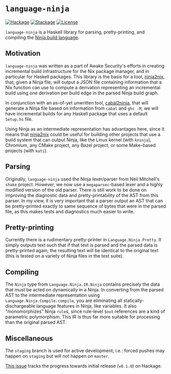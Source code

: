 # `language-ninja`

[![Hackage][hackage-badge]][hackage-link]
[![Stackage][stackage-badge]][stackage-link]
[![License][license-badge]][license-link]

`language-ninja` is a Haskell library for parsing, pretty-printing, and
compiling the [Ninja build language](https://ninja-build.org).

## Motivation

`language-ninja` was written as a part of Awake Security's efforts in creating
incremental build infrastructure for the Nix package manager, and in particular
for Haskell packages. This library is the basis for a tool, [ninja2nix][], that,
given a Ninja file, will output a JSON file containing information that a Nix
function can use to compute a derivation representing an incremental build
using one derivation per build edge in the parsed Ninja build graph.

In conjunction with an as-of-yet unwritten tool, [cabal2ninja][], that will
generate a Ninja file based on information from `cabal` and `ghc -M`, we will
have incremental builds for any Haskell package that uses a default `Setup.hs`
file.

Using Ninja as an intermediate representation has advantages here, since it
means that [ninja2nix][] could be useful for building other projects that use
a build system that can output Ninja, like the Linux kernel (with `kninja`),
Chromium, any CMake project, any Bazel project, or some Make-based projects
(with `kati`).

## Parsing

Originally, `language-ninja` used the Ninja lexer/parser from Neil Mitchell's
`shake` project. However, we now use a `megaparsec`-based lexer and a highly
modified version of the old parser. There is still work to be done on improving
the diagnostic data and pretty-printability of the AST from this parser.
In my view, it is very important that a parser output an AST that can be
pretty-printed exactly to same sequence of bytes that were in the parsed file,
as this makes tests and diagnostics much easier to write.

## Pretty-printing

Currently there is a rudimentary pretty-printer in `Language.Ninja.Pretty`.
It simply outputs text such that if that text is parsed and the parsed data
is pretty-printed again, the resulting text will be identical to the original
text (this is tested on a variety of Ninja files in the test suite).

## Compiling

The `Ninja` type from `Language.Ninja.IR.Ninja` contains precisely the data
that must be acted on dynamically in a Ninja. In converting from the parsed
AST to the intermediate representation using `Language.Ninja.Compile.compile`,
you are eliminating all statically-dischargeable language features in Ninja,
like variables. It also "monomorphizes" Ninja `rule`s, since rule-level `$out`
references are a kind of parametric polymorphism. This IR is thus far more
suitable for processing than the original parsed AST.

## Miscellaneous

The `staging` branch is used for active development; i.e.: forced pushes may
happen on `staging` but will not happen on `master`.

[This issue](https://github.com/awakesecurity/language-ninja/issues/2) tracks
the progress towards initial release (`v0.1.0`) on Hackage.

[hackage-badge]:
    https://img.shields.io/hackage/v/language-ninja.svg?label=Hackage
[hackage-link]:
    https://hackage.haskell.org/package/language-ninja
[stackage-badge]:
    https://www.stackage.org/package/language-ninja/badge/lts?label=Stackage
[stackage-link]:
    https://www.stackage.org/package/language-ninja
[license-badge]:
    https://img.shields.io/badge/License-Apache%202.0-blue.svg
[license-link]:
    https://spdx.org/licenses/Apache-2.0.html
[ninja2nix]:
    https://github.com/awakesecurity/ninja2nix
[cabal2ninja]:
    https://github.com/awakesecurity/cabal2ninja
